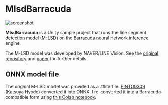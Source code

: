 MlsdBarracuda
=============

![screenshot](https://user-images.githubusercontent.com/343936/124577416-33265200-de88-11eb-9cc4-652e4324abef.png)

**MlsdBarracuda** is a Unity sample project that runs the line segment
detection model ([M-LSD]) on the [Barracuda] neural network inference engine.

[M-LSD]: https://github.com/navervision/mlsd
[Barracuda]: https://docs.unity3d.com/Packages/com.unity.barracuda@latest

The M-LSD model was developed by NAVER/LINE Vision. See the
[original repository][M-LSD] and [paper] for further details.

[paper]: https://arxiv.org/abs/2106.00186

ONNX model file
---------------

The original M-LSD model was provided as a .tflite file. [PINTO0309]
(Katsuya Hyodo) converted it into ONNX. I re-converted it into a
Barracuda-compatible form using [this Colab notebook].

[PINTO0309]: https://github.com/PINTO0309/PINTO_model_zoo
[this Colab notebook]: 
  https://colab.research.google.com/drive/1MBUcs4On26MCF_saKcqR00yz_FFzGGno?usp=sharing
